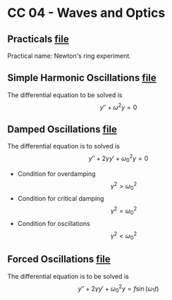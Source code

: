 # CC 04 - Waves and Optics

## Practicals [file](CC04_Optics_Practicals.ipynb)
Practical name: Newton's ring experiment.

## Simple Harmonic Oscillations [file](Simple_Harmonic_Oscillations_SKP.ipynb)
The differential equation to be solved is
$$y''+\omega^2y=0$$

## Damped Oscillations [file](Damped_Oscillations_SKP.ipynb)
The differential equation is to solved is
$$y''+2\gamma y'+\omega_0^2y=0$$

* Condition for overdamping
$$\gamma^2 > \omega_0^2$$
* Condition for critical damping
$$\gamma^2 = \omega_0^2$$
* Condition for oscillations
$$\gamma^2 < \omega_0^2$$

## Forced Oscillations [file](Forced_Oscillations_SKP.ipynb)
The differential equation is to be solved is
$$y''+2\gamma y'+\omega_0^2y= f\sin(\omega_1t)$$

